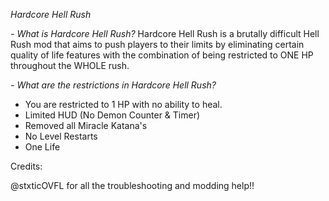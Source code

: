 *Hardcore Hell Rush*

*- What is Hardcore Hell Rush?*
Hardcore Hell Rush is a brutally difficult Hell Rush mod that aims to push players to their limits by eliminating certain quality of life features with the combination of being restricted to ONE HP throughout the WHOLE rush.

*- What are the restrictions in Hardcore Hell Rush?*
* You are restricted to 1 HP with no ability to heal.
* Limited HUD (No Demon Counter & Timer)
* Removed all Miracle Katana's
* No Level Restarts
* One Life

Credits:

@stxticOVFL for all the troubleshooting and modding help!!
